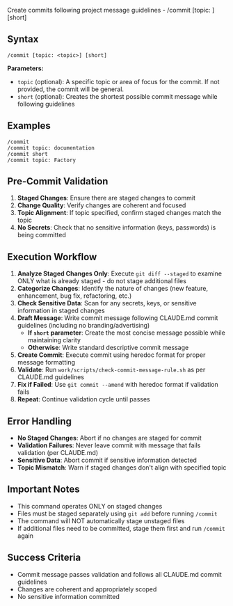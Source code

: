 Create commits following project message guidelines - /commit [topic: <topic>] [short]

## Syntax

```
/commit [topic: <topic>] [short]
```

**Parameters:**
- `topic` (optional): A specific topic or area of focus for the commit. If not provided, the commit will be general.
- `short` (optional): Creates the shortest possible commit message while following guidelines

## Examples

```
/commit
/commit topic: documentation
/commit short
/commit topic: Factory
```

## Pre-Commit Validation
1. **Staged Changes**: Ensure there are staged changes to commit
2. **Change Quality**: Verify changes are coherent and focused
3. **Topic Alignment**: If topic specified, confirm staged changes match the topic
4. **No Secrets**: Check that no sensitive information (keys, passwords) is being committed

## Execution Workflow
1. **Analyze Staged Changes Only**: Execute `git diff --staged` to examine ONLY what is already staged - do not stage additional files
2. **Categorize Changes**: Identify the nature of changes (new feature, enhancement, bug fix, refactoring, etc.)
3. **Check Sensitive Data**: Scan for any secrets, keys, or sensitive information in staged changes
4. **Draft Message**: Write commit message following CLAUDE.md commit guidelines (including no branding/advertising)
   - **If `short` parameter**: Create the most concise message possible while maintaining clarity
   - **Otherwise**: Write standard descriptive commit message
5. **Create Commit**: Execute commit using heredoc format for proper message formatting
6. **Validate**: Run `work/scripts/check-commit-message-rule.sh` as per CLAUDE.md guidelines
7. **Fix if Failed**: Use `git commit --amend` with heredoc format if validation fails
8. **Repeat**: Continue validation cycle until passes

## Error Handling
- **No Staged Changes**: Abort if no changes are staged for commit
- **Validation Failures**: Never leave commit with message that fails validation (per CLAUDE.md)
- **Sensitive Data**: Abort commit if sensitive information detected
- **Topic Mismatch**: Warn if staged changes don't align with specified topic

## Important Notes
- This command operates ONLY on staged changes
- Files must be staged separately using `git add` before running `/commit`
- The command will NOT automatically stage unstaged files
- If additional files need to be committed, stage them first and run `/commit` again

## Success Criteria
- Commit message passes validation and follows all CLAUDE.md commit guidelines
- Changes are coherent and appropriately scoped
- No sensitive information committed
